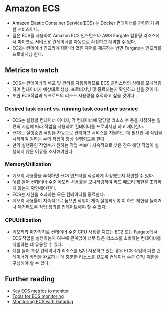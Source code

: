 # Amazon ECS

- Amazon Elastic Container Service(ECS) 는 Docker 컨테이너를 관리하기 위한 서비스이다. 
- 팀은 ECS를 사용하여 Amazon EC2 인스턴스나 AWS Fargate 컴퓨팅 리소스에서 마이크로 서비스용 컨테이너를 자동으로 확장하고 예약할 수 있다. 
- EC2는 컨테이너 인프라에 대한 더 많은 제어를 제공하는 반면 Fargate는 인프라를 프로비저닝 한다. 

## Metrics to watch

- ECS는 컨테이너의 배포 및 관리를 자동화하므로 ECS 클러스터의 상태를 모니터링 하여 컨테이너가 예상대로 생성, 프로비저닝 및 종료되는지 확인하고 싶을 것이다. 
- 또한 ECS작업과 워크로드의 리소스 사용량을 추적하고 싶을 것이다 .

### Desired task count vs. running task count per service

- ECS는 실행할 컨테이너 이미지, 각 컨테이너에 할당할 리소스 수 등을 지정하는 일련의 지침에 따라 작업을 사용하여 컨테이너를 프로비저닝 하고 제어한다. 
- ECS는 실행중인 작업을 자동으로 관리하고 서비스를 지원하는 데 필요한 새 작업을 시작하여 원하는 수의 작업이 항상 실행되도록 한다. 
- 만약 실행중인 작업수가 원하는 작업 수보다 지속적으로 낮은 경우 해당 작업이 실행되지 않은 이유를 조사해야한다. 

### MemoryUtilization

- 메모리 사용률을 추적하면 ECS 인프라를 적절하게 확장했는지 확인할 수 있다. 
- 예를 들어 컨테이너 수준 메모리 사용률을 모니터링하여 하드 메모리 제한을 초과하지 않는지 확인해야한다. 
- ECS는 제한을 초과하는 모든 컨테이너를 종료한다. 
- 메모리 사용률이 지속적으로 높으면 작업이 계속 실행되도록 이 하드 제한을 늘리거나 제거하도록 작업 정의를 업데이트해야 할 수 있다. 

### CPUUtilization

- 메모리와 마찬가지로 컨테이너 수준 CPU 사용률 지표는 EC2 또는 Fargate에서 ECS 작업을 실행하는지 여부에 관계없이 너무 많은 리소스를 소비하는 컨테이너를 식별하는 데 유용할 수 있다. 
- 예를 들어 특정 컨테이너가 리소스를 많이 사용하고 있는 경우 ECS 작업의 다른 컨테이너가 작업을 완료하는 데 충분한 리소스를 갖도록 컨테이너 수준 CPU 제한을 구성해야 할 수 있다. 

## Further reading

- [Key ECS metrics to monitor](https://www.datadoghq.com/blog/amazon-ecs-metrics/)
- [Tools for ECS monitoring](https://www.datadoghq.com/blog/ecs-monitoring-tools/)
- [Monitoring ECS with Datadog](https://www.datadoghq.com/blog/monitoring-ecs-with-datadog/)


